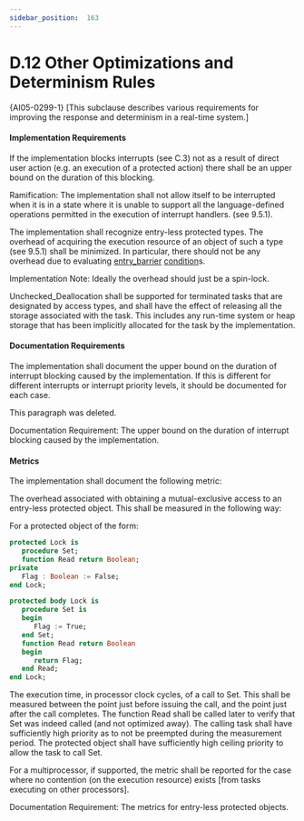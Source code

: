 ```yaml
---
sidebar_position:  163
---
```


# D.12  Other Optimizations and Determinism Rules

{AI05-0299-1} [This subclause describes various requirements for improving the response and determinism in a real-time system.] 


#### Implementation Requirements

If the implementation blocks interrupts (see C.3) not as a result of direct user action (e.g. an execution of a protected action) there shall be an upper bound on the duration of this blocking. 

Ramification: The implementation shall not allow itself to be interrupted when it is in a state where it is unable to support all the language-defined operations permitted in the execution of interrupt handlers. (see 9.5.1). 

The implementation shall recognize entry-less protected types. The overhead of acquiring the execution resource of an object of such a type (see 9.5.1) shall be minimized. In particular, there should not be any overhead due to evaluating [entry_barrier](./AA-9.5#S0262) [condition](./AA-4.5#S0150)s. 

Implementation Note: Ideally the overhead should just be a spin-lock. 

Unchecked_Deallocation shall be supported for terminated tasks that are designated by access types, and shall have the effect of releasing all the storage associated with the task. This includes any run-time system or heap storage that has been implicitly allocated for the task by the implementation.


#### Documentation Requirements

The implementation shall document the upper bound on the duration of interrupt blocking caused by the implementation. If this is different for different interrupts or interrupt priority levels, it should be documented for each case. 

This paragraph was deleted.

Documentation Requirement: The upper bound on the duration of interrupt blocking caused by the implementation.


#### Metrics

The implementation shall document the following metric: 

The overhead associated with obtaining a mutual-exclusive access to an entry-less protected object. This shall be measured in the following way:

For a protected object of the form: 

```ada
protected Lock is
   procedure Set;
   function Read return Boolean;
private
   Flag : Boolean := False;
end Lock;

```

```ada
protected body Lock is
   procedure Set is
   begin
      Flag := True;
   end Set;
   function Read return Boolean
   begin
      return Flag;
   end Read;
end Lock;

```

The execution time, in processor clock cycles, of a call to Set. This shall be measured between the point just before issuing the call, and the point just after the call completes. The function Read shall be called later to verify that Set was indeed called (and not optimized away). The calling task shall have sufficiently high priority as to not be preempted during the measurement period. The protected object shall have sufficiently high ceiling priority to allow the task to call Set.

For a multiprocessor, if supported, the metric shall be reported for the case where no contention (on the execution resource) exists [from tasks executing on other processors]. 

Documentation Requirement: The metrics for entry-less protected objects.

